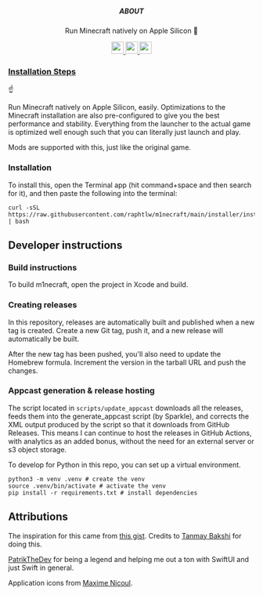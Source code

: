 <p align='center'>
  <h5 align='center'>ABOUT</h5>
  <p align='center'>
    Run Minecraft natively on Apple Silicon 🙌
  </p>
</p>

<p align='center'>
  <a href='https://example.com'>
    <img src='https://img.shields.io/badge/status-ready-orange?style=for-the-badge' height='25'>
  </a>
  <a href='https://example.com'>
    <img src='https://img.shields.io/badge/build-success-orange?style=for-the-badge' height='25'>
  </a>
  <a href='https://github.com/raywenderlich/swift-style-guide'>
    <img src='https://img.shields.io/badge/code_style-swift-orange?style=for-the-badge' height='25'>
  </a>
</p>

### [Installation Steps](https://raph.codes/projects/m1necraft)

☝️

Run Minecraft natively on Apple Silicon, easily.
Optimizations to the Minecraft installation are also pre-configured to give you the best performance and stability.
Everything from the launcher to the actual game is optimized well enough such that you can literally just launch and play.

Mods are supported with this, just like the original game.

### Installation

To install this, open the Terminal app (hit command+space and then search for it), and then paste the following into the terminal:

```shell
curl -sSL https://raw.githubusercontent.com/raphtlw/m1necraft/main/installer/install.sh | bash
```

<!-- TODO: write notes about code structure -->

## Developer instructions

### Build instructions

To build m1necraft, open the project in Xcode and build.

### Creating releases

In this repository, releases are automatically built and published when a new tag is created. Create a new Git tag, push it, and a new release will automatically be built.

After the new tag has been pushed, you'll also need to update the Homebrew formula.
Increment the version in the tarball URL and push the changes.

### Appcast generation & release hosting

The script located in `scripts/update_appcast` downloads all the releases, feeds them into the generate_appcast script (by Sparkle), and corrects the XML output produced by the script so that it downloads from GitHub Releases. This means I can continue to host the releases in GitHub Actions, with analytics as an added bonus, without the need for an external server or s3 object storage.

To develop for Python in this repo, you can set up a virtual environment.

```shell
python3 -m venv .venv # create the venv
source .venv/bin/activate # activate the venv
pip install -r requirements.txt # install dependencies
```

## Attributions

The inspiration for this came from [this gist](https://gist.github.com/tanmayb123/d55b16c493326945385e815453de411a). Credits to [Tanmay Bakshi](https://github.com/tanmayb123) for doing this.

[PatrikTheDev](https://twitter.com/PatrikTheDev) for being a legend and helping me out a ton with SwiftUI and just Swift in general.

Application icons from [Maxime Nicoul](https://dribbble.com/maximenicoul).
